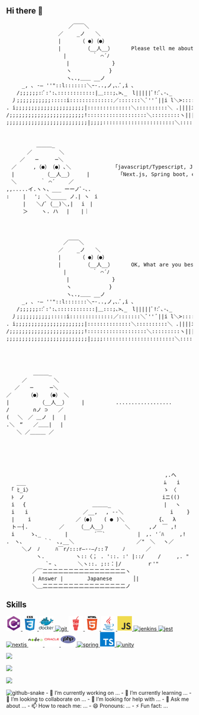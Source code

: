 ## Hi there 👋
<pre>
　　　　　　　　　　　　／￣￣＼
　　　　　　　　　　／　　 _ノ　　＼
　　　　　　　　　　|　　　 （ ●）（●）　
　　　　　　　　　　|　　　　 （__人__）　　　　Please tell me about special techniques
　 　 　 　 　　　　 |　　　　　｀ ⌒´ﾉ　　　　
　 　 　 　 　 　　　 |　　　　　　 　 }　　　　
　 　 　 　 　　　 　 ヽ　　　　　 　 }
　　　　　　　　　　　 ヽ､.,＿＿ __ノ
　　　_, ､ -― ''"::l:::::::＼ｰ-..,ノ,､.ﾞ,i ､
　　/;;;;;;::ﾞ:':､::::::::::::|＿:::;､>､_　l|||||ﾞ!:ﾞ､-､_
　丿;;;;;;;;;;;:::::i::::::::::::::／:::::::＼ﾞ'' ﾞ||i l＼>::::ﾞ'ｰ､
. i;;;;;;;;;;;;;;;;;;;;;;|::::::::::::::＼::::::::::＼ .||||i|::::ヽ::::::|:::!
/;;;;;;;;;;;;;;;;;;;;;;;;!:::::::::::::::::::＼:::::::::ヽ|||||:::::/::::::::i:::|
;;;;;;;;;;;;;;;;;;;;;;;;;;|;;;;:::::::::::::::::::::::＼:::::ﾞ､|||:::/::::::::::|:::
　
　
　　 　 　 ＿＿＿_
　　　　／　　 　 　＼
　　 ／　　─　 　 ─＼
　／ 　　 ,（●）　（●）､＼ 　　         「javascript/Typescript, Java, C#, PHP, Unity, Powershell, bash, etc...」
　|　 　　 　 （__人__）　 　 |         「Next.js, Spring boot, etc...」
　＼　　　　 ｀ ⌒´　　 ／ 　　
,,.....イ.ヽヽ、___ ーーノﾞ-､.
:　 　| 　';　＼_____ ノ.| ヽ　i
　 　 |　　＼/ﾞ（__)＼,| 　i　|
　 　 ＞　　 ヽ. ハ　 | 　 |｜
    
    
    
    
　　　　　　　　　　　／￣￣＼
　　　　　　　　　　／　　 _ノ　　＼
　　　　　　　　　　|　　　 （ ●）（●）　
　　　　　　　　　　|　　　　 （__人__）　　　　OK, What are you best at?
　 　 　 　 　　　　 |　　　　　｀ ⌒´ﾉ　　　　
　 　 　 　 　 　　　 |　　　　　　 　 }　　　　
　 　 　 　 　　　 　 ヽ　　　　　 　 }
　　　　　　　　　　　 ヽ､.,＿＿ __ノ
　　　_, ､ -― ''"::l:::::::＼ｰ-..,ノ,､.ﾞ,i ､
　　/;;;;;;::ﾞ:':､::::::::::::|＿:::;､>､_　l|||||ﾞ!:ﾞ､-､_
　丿;;;;;;;;;;;:::::i::::::::::::::／:::::::＼ﾞ'' ﾞ||i l＼>::::ﾞ'ｰ､
. i;;;;;;;;;;;;;;;;;;;;;;|::::::::::::::＼::::::::::＼ .||||i|::::ヽ::::::|:::!
/;;;;;;;;;;;;;;;;;;;;;;;;!:::::::::::::::::::＼:::::::::ヽ|||||:::::/::::::::i:::|
;;;;;;;;;;;;;;;;;;;;;;;;;;|;;;;:::::::::::::::::::::::＼:::::ﾞ､|||:::/::::::::::|:::
　
　
 
 
 　 　　　＿＿＿_　　
　　　／　　 　 　＼
　 ／　　─　 　 ─＼　
／ 　　 （●） 　（●） ＼
|　 　　 　 （__人__）　 　 |　　　　　　..................
/　　　　 ∩ノ ⊃　　／
(　 ＼　／ ＿ノ　|　 |
.＼　“　　／＿＿|　 | 　
　　＼ ／＿＿＿ ／ 　
 
 
 
 
 
 
　 　 　 　　　　　　　 　 　　　　　　　　　　　　　　　　 ,.へ
　　___ 　　　　　　　 　 　 　 　 　　　　　　　　　　　　ﾑ　　i
　「 ﾋ_i〉　　　 　 　　　　　　 　 　　　　　　　　　　　　 ゝ　〈
　ﾄ　ノ 　　　　　　　　　　　　　　　　　　　　　　　　　　iニ(()
　i 　{ 　 　　　　　　　 　　　＿＿＿_ 　 　　　　　　　　| 　ヽ
　i　　i　　　 　　　　　　　／__,　 , ‐-＼ 　 　 　 　 　　i 　　}
　|　　 i　　　　　　 　　／（●) 　 ( ● )＼　　　　　　 {､　 λ
　ト－┤.　　　　　　／ 　 　（__人__） 　　　＼　　　 ,ノ　￣ ,!
　i　　　ゝ､_ 　　　　|　　　　　´￣` 　 　　　　|　,. '´ﾊ　　　,!
.　ヽ、 　　　｀`　､,__＼ 　　 　 　　　　　 　 ／"　＼ 　ヽ／
　　　＼ノ　ﾉ　　　ﾊ￣r/:::r―--―/::７　　 ﾉ　　　　／
　 　　 　 ヽ.　　　　　　ヽ::〈； . '::. :' |::/　　 /　　　,. "
　　　　　　　 `ｰ ､　　　　＼ヽ::. ;::：|/　　　　　ｒ'"
　　　　　／￣二二二二二二二二二二二二二二二二ヽ
　　　　　| Answer |　　　　 Japanese　　　　│|
　　　　　＼＿二二二二二二二二二二二二二二二二ノ
</pre>

## Skills
<p align="left"> <a href="https://www.w3schools.com/cs/" target="_blank" rel="noreferrer"> <img src="https://raw.githubusercontent.com/devicons/devicon/master/icons/csharp/csharp-original.svg" alt="csharp" width="40" height="40"/> </a> <a href="https://www.w3schools.com/css/" target="_blank" rel="noreferrer"> <img src="https://raw.githubusercontent.com/devicons/devicon/master/icons/css3/css3-original-wordmark.svg" alt="css3" width="40" height="40"/> </a> <a href="https://www.docker.com/" target="_blank" rel="noreferrer"> <img src="https://raw.githubusercontent.com/devicons/devicon/master/icons/docker/docker-original-wordmark.svg" alt="docker" width="40" height="40"/> </a> <a href="https://git-scm.com/" target="_blank" rel="noreferrer"> <img src="https://www.vectorlogo.zone/logos/git-scm/git-scm-icon.svg" alt="git" width="40" height="40"/> </a> <a href="https://gulpjs.com" target="_blank" rel="noreferrer"> <img src="https://raw.githubusercontent.com/devicons/devicon/master/icons/gulp/gulp-plain.svg" alt="gulp" width="40" height="40"/> </a> <a href="https://www.w3.org/html/" target="_blank" rel="noreferrer"> <img src="https://raw.githubusercontent.com/devicons/devicon/master/icons/html5/html5-original-wordmark.svg" alt="html5" width="40" height="40"/> </a> <a href="https://www.java.com" target="_blank" rel="noreferrer"> <img src="https://raw.githubusercontent.com/devicons/devicon/master/icons/java/java-original.svg" alt="java" width="40" height="40"/> </a> <a href="https://developer.mozilla.org/en-US/docs/Web/JavaScript" target="_blank" rel="noreferrer"> <img src="https://raw.githubusercontent.com/devicons/devicon/master/icons/javascript/javascript-original.svg" alt="javascript" width="40" height="40"/> </a> <a href="https://www.jenkins.io" target="_blank" rel="noreferrer"> <img src="https://www.vectorlogo.zone/logos/jenkins/jenkins-icon.svg" alt="jenkins" width="40" height="40"/> </a> <a href="https://jestjs.io" target="_blank" rel="noreferrer"> <img src="https://www.vectorlogo.zone/logos/jestjsio/jestjsio-icon.svg" alt="jest" width="40" height="40"/> </a> <a href="https://nextjs.org/" target="_blank" rel="noreferrer"> <img src="https://cdn.worldvectorlogo.com/logos/nextjs-2.svg" alt="nextjs" width="40" height="40"/> </a> <a href="https://nodejs.org" target="_blank" rel="noreferrer"> <img src="https://raw.githubusercontent.com/devicons/devicon/master/icons/nodejs/nodejs-original-wordmark.svg" alt="nodejs" width="40" height="40"/> </a> <a href="https://www.oracle.com/" target="_blank" rel="noreferrer"> <img src="https://raw.githubusercontent.com/devicons/devicon/master/icons/oracle/oracle-original.svg" alt="oracle" width="40" height="40"/> </a> <a href="https://www.php.net" target="_blank" rel="noreferrer"> <img src="https://raw.githubusercontent.com/devicons/devicon/master/icons/php/php-original.svg" alt="php" width="40" height="40"/> </a> <a href="https://spring.io/" target="_blank" rel="noreferrer"> <img src="https://www.vectorlogo.zone/logos/springio/springio-icon.svg" alt="spring" width="40" height="40"/> </a> <a href="https://www.typescriptlang.org/" target="_blank" rel="noreferrer"> <img src="https://raw.githubusercontent.com/devicons/devicon/master/icons/typescript/typescript-original.svg" alt="typescript" width="40" height="40"/> </a> <a href="https://unity.com/" target="_blank" rel="noreferrer"> <img src="https://www.vectorlogo.zone/logos/unity3d/unity3d-icon.svg" alt="unity" width="40" height="40"/> </a> </p>




![](http://github-profile-summary-cards.vercel.app/api/cards/most-commit-language?username=monkey999por&theme=2077)


![](http://github-profile-summary-cards.vercel.app/api/cards/profile-details?username=monkey999por&theme=2077)

![](http://github-profile-summary-cards.vercel.app/api/cards/productive-time?username=monkey999por&theme=2077&utcOffset=8)


<picture>
  <source media="(prefers-color-scheme: dark)" srcset="github-user-contribution.svg" />
  <source media="(prefers-color-scheme: light)" srcset="github-user-contribution_white.svg" />
  <img alt="github-snake" src="github-snake.svg" />
</picture>
- 🔭 I’m currently working on ...
- 🌱 I’m currently learning ...
- 👯 I’m looking to collaborate on ...
- 🤔 I’m looking for help with ...
- 💬 Ask me about ...
- 📫 How to reach me: ...
- 😄 Pronouns: ...
- ⚡ Fun fact: ...

